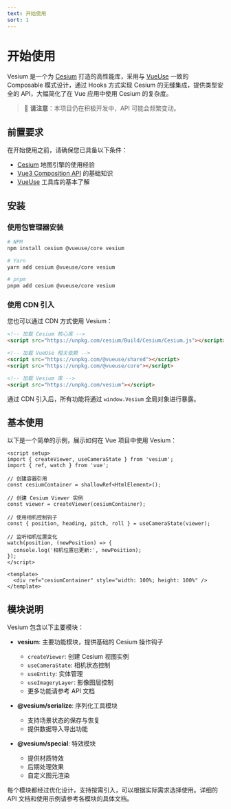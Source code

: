 ```yaml
---
text: 开始使用
sort: 1
---
```


# 开始使用

Vesium 是一个为 [Cesium](https://github.com/CesiumGS/cesium) 打造的高性能库，采用与 [VueUse](https://vueuse.org) 一致的 Composable 模式设计，通过 Hooks 方式实现 Cesium 的无缝集成，提供类型安全的 API，大幅简化了在 Vue 应用中使用 Cesium 的复杂度。

> 🚧 **请注意**：本项目仍在积极开发中，API 可能会频繁变动。

## 前置要求

在开始使用之前，请确保您已具备以下条件：

- [Cesium](https://cesium.com/) 地图引擎的使用经验
- [Vue3 Composition API](https://cn.vuejs.org/guide/extras/composition-api-faq) 的基础知识
- [VueUse](https://vueuse.org) 工具库的基本了解

## 安装

### 使用包管理器安装

```bash
# NPM
npm install cesium @vueuse/core vesium

# Yarn
yarn add cesium @vueuse/core vesium

# pnpm
pnpm add cesium @vueuse/core vesium
```

### 使用 CDN 引入

您也可以通过 CDN 方式使用 Vesium：

```html
<!-- 加载 Cesium 核心库 -->
<script src="https://unpkg.com/cesium/Build/Cesium/Cesium.js"></script>

<!-- 加载 VueUse 相关依赖 -->
<script src="https://unpkg.com/@vueuse/shared"></script>
<script src="https://unpkg.com/@vueuse/core"></script>

<!-- 加载 Vesium 库 -->
<script src="https://unpkg.com/vesium"></script>
```

通过 CDN 引入后，所有功能将通过 `window.Vesium` 全局对象进行暴露。

## 基本使用

以下是一个简单的示例，展示如何在 Vue 项目中使用 Vesium：

```vue
<script setup>
import { createViewer, useCameraState } from 'vesium';
import { ref, watch } from 'vue';

// 创建容器引用
const cesiumContainer = shallowRef<HtmlElement>();

// 创建 Cesium Viewer 实例
const viewer = createViewer(cesiumContainer);

// 使用相机控制钩子
const { position, heading, pitch, roll } = useCameraState(viewer);

// 监听相机位置变化
watch(position, (newPosition) => {
  console.log('相机位置已更新:', newPosition);
});
</script>

<template>
  <div ref="cesiumContainer" style="width: 100%; height: 100%" />
</template>
```

## 模块说明

Vesium 包含以下主要模块：

- **vesium**: 主要功能模块，提供基础的 Cesium 操作钩子

  - `createViewer`: 创建 Cesium 视图实例
  - `useCameraState`: 相机状态控制
  - `useEntity`: 实体管理
  - `useImageryLayer`: 影像图层控制
  - 更多功能请参考 API 文档

- **@vesium/serialize**: 序列化工具模块

  - 支持场景状态的保存与恢复
  - 提供数据导入导出功能

- **@vesium/special**: 特效模块
  - 提供材质特效
  - 后期处理效果
  - 自定义图元渲染

每个模块都经过优化设计，支持按需引入，可以根据实际需求选择使用。详细的 API 文档和使用示例请参考各模块的具体文档。
